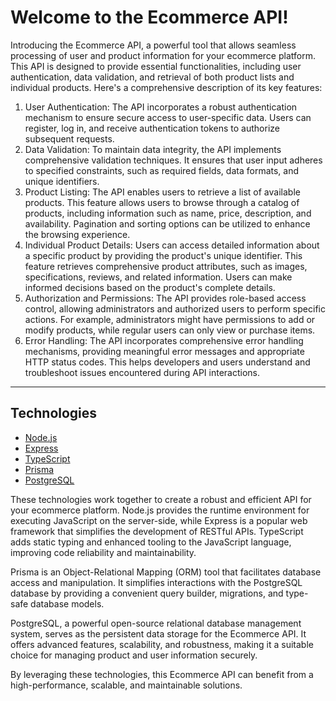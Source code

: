 # Welcome to the Ecommerce API!

Introducing the Ecommerce API, a powerful tool that allows seamless processing of user and product information for your ecommerce platform. This API is designed to provide essential functionalities, including user authentication, data validation, and retrieval of both product lists and individual products. Here's a comprehensive description of its key features:

1.  User Authentication: The API incorporates a robust authentication mechanism to ensure secure access to user-specific data. Users can register, log in, and receive authentication tokens to authorize subsequent requests.
2.  Data Validation: To maintain data integrity, the API implements comprehensive validation techniques. It ensures that user input adheres to specified constraints, such as required fields, data formats, and unique identifiers.
3.  Product Listing: The API enables users to retrieve a list of available products. This feature allows users to browse through a catalog of products, including information such as name, price, description, and availability. Pagination and sorting options can be utilized to enhance the browsing experience.
4.  Individual Product Details: Users can access detailed information about a specific product by providing the product's unique identifier. This feature retrieves comprehensive product attributes, such as images, specifications, reviews, and related information. Users can make informed decisions based on the product's complete details.
5.  Authorization and Permissions: The API provides role-based access control, allowing administrators and authorized users to perform specific actions. For example, administrators might have permissions to add or modify products, while regular users can only view or purchase items.
6.  Error Handling: The API incorporates comprehensive error handling mechanisms, providing meaningful error messages and appropriate HTTP status codes. This helps developers and users understand and troubleshoot issues encountered during API interactions.

---

## Technologies

-   [Node.js](https://nodejs.org/en)
-   [Express](https://expressjs.com/)
-   [TypeScript](https://www.typescriptlang.org/)
-   [Prisma](https://www.prisma.io/)
-   [PostgreSQL](https://www.postgresql.org/)

These technologies work together to create a robust and efficient API for your ecommerce platform. Node.js provides the runtime environment for executing JavaScript on the server-side, while Express is a popular web framework that simplifies the development of RESTful APIs. TypeScript adds static typing and enhanced tooling to the JavaScript language, improving code reliability and maintainability.

Prisma is an Object-Relational Mapping (ORM) tool that facilitates database access and manipulation. It simplifies interactions with the PostgreSQL database by providing a convenient query builder, migrations, and type-safe database models.

PostgreSQL, a powerful open-source relational database management system, serves as the persistent data storage for the Ecommerce API. It offers advanced features, scalability, and robustness, making it a suitable choice for managing product and user information securely.

By leveraging these technologies, this Ecommerce API can benefit from a high-performance, scalable, and maintainable solutions.
